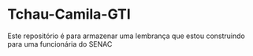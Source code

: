 # Tchau-Camila-GTI
Este repositório é para armazenar uma lembrança que estou construindo para uma funcionária do SENAC
